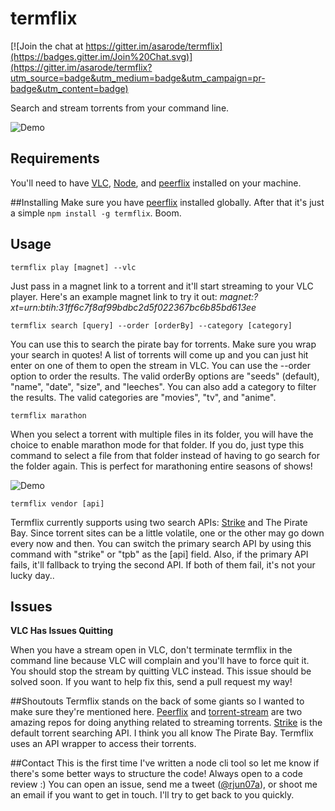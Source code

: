 # termflix

[![Join the chat at https://gitter.im/asarode/termflix](https://badges.gitter.im/Join%20Chat.svg)](https://gitter.im/asarode/termflix?utm_source=badge&utm_medium=badge&utm_campaign=pr-badge&utm_content=badge)

Search and stream torrents from your command line.

![Demo](/../screenshots/termflix_demo.gif?raw=true)

## Requirements
You'll need to have [VLC](http://www.videolan.org/vlc/index.html), [Node](https://nodejs.org/download/), and [peerflix](https://github.com/mafintosh/peerflix) installed on your machine. 

##Installing
Make sure you have [peerflix](https://github.com/mafintosh/peerflix) installed globally. After that it's just a simple `npm install -g termflix`. Boom.

## Usage
    termflix play [magnet] --vlc
Just pass in a magnet link to a torrent and it'll start streaming to your VLC player. Here's an example magnet link to try it out: *magnet:?xt=urn:btih:31ff6c7f8af99bdbc2d5f022367bc6b85bd613ee*

    termflix search [query] --order [orderBy] --category [category]
You can use this to search the pirate bay for torrents. Make sure you wrap your search in quotes! A list of torrents will come up and you can just hit enter on one of them to open the stream in VLC. You can use the --order option to order the results. The valid orderBy options are "seeds" (default), "name", "date", "size", and "leeches". You can also add a category to filter the results. The valid categories are "movies", "tv", and "anime".

    termflix marathon
When you select a torrent with multiple files in its folder, you will have the choice to enable marathon mode for that folder. If you do, just type this command to select a file from that folder instead of having to go search for the folder again. This is perfect for marathoning entire seasons of shows!

![Demo](/../screenshots/marathon_walkthrough.png?raw=true)

    termflix vendor [api]
Termflix currently supports using two search APIs: [Strike](https://github.com/mafintosh/torrent-stream) and The Pirate Bay. Since torrent sites can be a little volatile, one or the other may go down every now and then. You can switch the primary search API by using this command with "strike" or "tpb" as the [api] field. Also, if the primary API fails, it'll fallback to trying the second API. If both of them fail, it's not your lucky day..

## Issues
**VLC Has Issues Quitting**

When you have a stream open in VLC, don't terminate termflix in the command line because VLC will complain and you'll have to force quit it. You should stop the stream by quitting VLC instead. This issue should be solved soon. If you want to help fix this, send a pull request my way!

##Shoutouts
Termflix stands on the back of some giants so I wanted to make sure they're mentioned here. [Peerflix](https://github.com/mafintosh/peerflix) and [torrent-stream](https://github.com/mafintosh/torrent-stream) are two amazing repos for doing anything related to streaming torrents. [Strike](https://getstrike.net/) is the default torrent searching API. I think you all know The Pirate Bay. Termflix uses an API wrapper to access their torrents.

##Contact
This is the first time I've written a node cli tool so let me know if there's some better ways to structure the code! Always open to a code review :) You can open an issue, send me a tweet ([@rjun07a](https://twitter.com/rjun07a)), or shoot me an email if you want to get in touch. I'll try to get back to you quickly.

